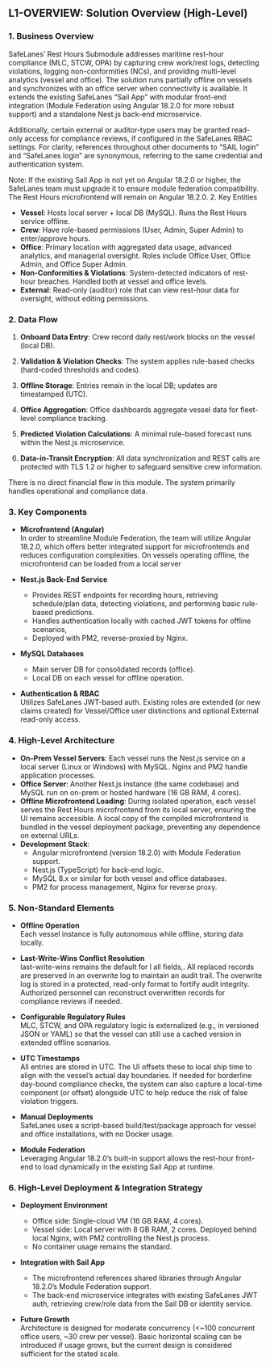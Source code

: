 ## L1-OVERVIEW: Solution Overview (High-Level)

### 1\. Business Overview

SafeLanes’ Rest Hours Submodule addresses maritime rest-hour compliance (MLC, STCW, OPA) by capturing crew work/rest logs, detecting violations, logging non-conformities (NCs), and providing multi-level analytics (vessel and office). The solution runs partially offline on vessels and synchronizes with an office server when connectivity is available. It extends the existing SafeLanes “Sail App” with modular front-end integration (Module Federation using Angular 18.2.0 for more robust support) and a standalone Nest.js back-end microservice.

Additionally, certain external or auditor-type users may be granted read-only access for compliance reviews, if configured in the SafeLanes RBAC settings. For clarity, references throughout other documents to “SAIL login” and “SafeLanes login” are synonymous, referring to the same credential and authentication system.

Note: If the existing Sail App is not yet on Angular 18.2.0 or higher, the SafeLanes team must upgrade it to ensure module federation compatibility. The Rest Hours microfrontend will remain on Angular 18.2.0. 2\. Key Entities

- **Vessel**: Hosts local server \+ local DB (MySQL). Runs the Rest Hours service offline.  
- **Crew**: Have role-based permissions (User, Admin, Super Admin) to enter/approve hours.  
- **Office**: Primary location with aggregated data usage, advanced analytics, and managerial oversight. Roles include Office User, Office Admin, and Office Super Admin.  
- **Non-Conformities & Violations**: System-detected indicators of rest-hour breaches. Handled both at vessel and office levels.  
- **External**: Read-only (auditor) role that can view rest-hour data for oversight, without editing permissions.

### 2\. Data Flow

1. **Onboard Data Entry**: Crew record daily rest/work blocks on the vessel (local DB).  
     
2. **Validation & Violation Checks**: The system applies rule-based checks (hard-coded thresholds and codes).  
     
3. **Offline Storage**: Entries remain in the local DB; updates are timestamped (UTC).

4. **Office Aggregation**: Office dashboards aggregate vessel data for fleet-level compliance tracking.  
     
5. **Predicted Violation Calculations**: A minimal rule-based forecast runs within the Nest.js microservice.  
     
6. **Data-in-Transit Encryption**: All data synchronization and REST calls are protected with TLS 1.2 or higher to safeguard sensitive crew information.

There is no direct financial flow in this module. The system primarily handles operational and compliance data.

### 3\. Key Components

- **Microfrontend (Angular)**  
  In order to streamline Module Federation, the team will utilize Angular 18.2.0, which offers better integrated support for microfrontends and reduces configuration complexities. On vessels operating offline, the microfrontend can be loaded from a local server

    
- **Nest.js Back-End Service**  
    
  - Provides REST endpoints for recording hours, retrieving schedule/plan data, detecting violations, and performing basic rule-based predictions.  
  - Handles authentication locally with cached JWT tokens for offline scenarios,   
  - Deployed with PM2, reverse-proxied by Nginx.


- **MySQL Databases**  
    
  - Main server DB for consolidated records (office).  
  - Local DB on each vessel for offline operation.


- **Authentication & RBAC**  
  Utilizes SafeLanes JWT-based auth. Existing roles are extended (or new claims created) for Vessel/Office user distinctions and optional External read-only access. 

### 4\. High-Level Architecture

- **On-Prem Vessel Servers**: Each vessel runs the Nest.js service on a local server (Linux or Windows) with MySQL. Nginx and PM2 handle application processes.  
- **Office Server**: Another Nest.js instance (the same codebase) and MySQL run on on-prem or hosted hardware (16 GB RAM, 4 cores).  
- **Offline Microfrontend Loading**: During isolated operation, each vessel serves the Rest Hours microfrontend from its local server, ensuring the UI remains accessible. A local copy of the compiled microfrontend is bundled in the vessel deployment package, preventing any dependence on external URLs.  
- **Development Stack**:  
  - Angular microfrontend (version 18.2.0) with Module Federation support.  
  - Nest.js (TypeScript) for back-end logic.  
  - MySQL 8.x or similar for both vessel and office databases.  
  - PM2 for process management, Nginx for reverse proxy.

### 5\. Non-Standard Elements

- **Offline Operation**  
  Each vessel instance is fully autonomous while offline, storing data locally.  
    
- **Last-Write-Wins Conflict Resolution**  
  last-write-wins remains the default for l all fields,. All replaced records are preserved in an overwrite log to maintain an audit trail. The overwrite log is stored in a protected, read-only format to fortify audit integrity. Authorized personnel can reconstruct overwritten records for compliance reviews if needed.   
    
- **Configurable Regulatory Rules**  
  MLC, STCW, and OPA regulatory logic is externalized (e.g., in versioned JSON or YAML) so that the vessel can still use a cached version in extended offline scenarios.  
    
- **UTC Timestamps**  
  All entries are stored in UTC. The UI offsets these to local ship time to align with the vessel’s actual day boundaries. If needed for borderline day-bound compliance checks, the system can also capture a local-time component (or offset) alongside UTC to help reduce the risk of false violation triggers.

- **Manual Deployments**  
  SafeLanes uses a script-based build/test/package approach for vessel and office installations, with no Docker usage.  
    
- **Module Federation**  
  Leveraging Angular 18.2.0’s built-in support allows the rest-hour front-end to load dynamically in the existing Sail App at runtime.

### 6\. High-Level Deployment & Integration Strategy

- **Deployment Environment**  
    
  - Office side: Single-cloud VM (16 GB RAM, 4 cores).  
  - Vessel side: Local server with 8 GB RAM, 2 cores. Deployed behind local Nginx, with PM2 controlling the Nest.js process.  
  - No container usage remains the standard.


- **Integration with Sail App**  
    
  - The microfrontend references shared libraries through Angular 18.2.0’s Module Federation support.  
  - The back-end microservice integrates with existing SafeLanes JWT auth, retrieving crew/role data from the Sail DB or identity service.


- **Future Growth**  
  Architecture is designed for moderate concurrency (\<\~100 concurrent office users, \~30 crew per vessel). Basic horizontal scaling can be introduced if usage grows, but the current design is considered sufficient for the stated scale.